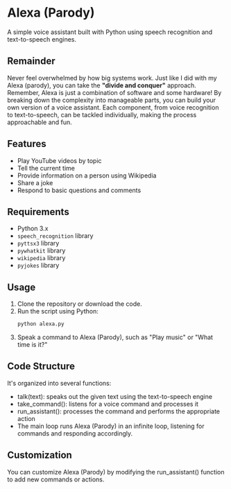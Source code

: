 # Alexa (Parody)

A simple voice assistant built with Python using speech recognition and text-to-speech engines.

## Remainder 
Never feel overwhelmed by how big systems work. Just like I did with my Alexa (parody), you can take the **"divide and conquer"** approach. Remember, Alexa is just a combination of software and some hardware! By breaking down the complexity into manageable parts, you can build your own version of a voice assistant. Each component, from voice recognition to text-to-speech, can be tackled individually, making the process approachable and fun.



## Features
- Play YouTube videos by topic
- Tell the current time
- Provide information on a person using Wikipedia
- Share a joke
- Respond to basic questions and comments

## Requirements
- Python 3.x
- `speech_recognition` library
- `pyttsx3` library
- `pywhatkit` library
- `wikipedia` library
- `pyjokes` library

## Usage
1. Clone the repository or download the code.
2. Run the script using Python:
   ```bash
   python alexa.py
3. Speak a command to Alexa (Parody), such as "Play music" or "What time is it?"
   
## Code Structure
It's organized into several functions:

- talk(text): speaks out the given text using the text-to-speech engine
- take_command(): listens for a voice command and processes it
- run_assistant(): processes the command and performs the appropriate action
- The main loop runs Alexa (Parody) in an infinite loop, listening for commands and responding accordingly.
  
## Customization
You can customize Alexa (Parody) by modifying the run_assistant() function to add new commands or actions.




